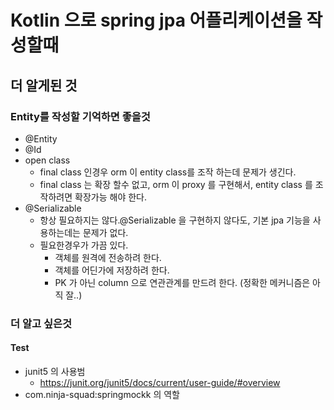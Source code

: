 # Kotlin 으로 spring jpa 어플리케이션을 작성할때
## 더 알게된 것
### Entity를 작성할 기억하면 좋을것
* @Entity
* @Id
* open class
  * final class 인경우 orm 이 entity class를 조작 하는데 문제가 생긴다.
  * final class 는 확장 할수 없고, orm 이 proxy 를 구현해서, entity class 를 조작하려면 확장가능 해야 한다.
* @Serializable
  * 항상 필요하지는 않다.@Serializable 을 구현하지 않다도, 기본 jpa 기능을 사용하는데는 문제가 없다.
  * 필요한경우가 가끔 있다.
    * 객체를 원격에 전송하려 한다.
    * 객체를 어딘가에 저장하려 한다.
    * PK 가 아닌 column 으로 연관관계를 만드려 한다. (정확한 메커니즘은 아직 잘..)
### 더 알고 싶은것
#### Test
* junit5 의 사용범
  * https://junit.org/junit5/docs/current/user-guide/#overview
* com.ninja-squad:springmockk 의 역할

